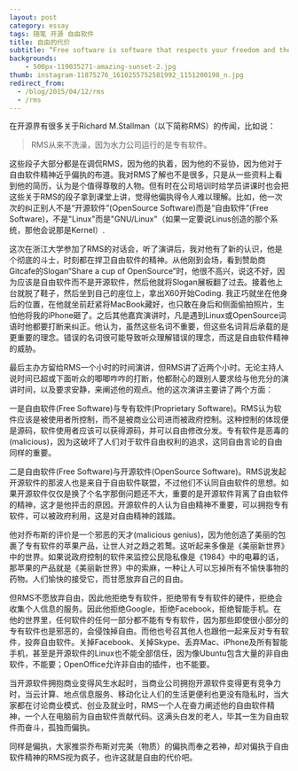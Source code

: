 ```yaml
---
layout: post
category: essay
tags: 随笔 开源 自由软件
title: 自由的代价
subtitle: “Free software is software that respects your freedom and the social solidarity of your community. So it's free as in freedom.” —— RMS
backgrounds:
    - 500px-119035271-amazing-sunset-2.jpg
thumb: instagram-11875276_1610255752581992_1151200198_n.jpg
redirect_from:
  - /blog/2015/04/12/rms
  - /rms
---
```


在开源界有很多关于Richard M.Stallman（以下简称RMS）的传闻，比如说：

> RMS从来不洗澡，因为水力公司运行的是专有软件。

这些段子大部分都是在调侃RMS，因为他的执着，因为他的不妥协，因为他对于自由软件精神近乎偏执的布道。我对RMS了解也不是很多，只是从一些资料上看到他的简历，认为是个值得尊敬的人物。但有时在公司培训时给学员讲课时也会把这些关于RMS的段子拿到课堂上讲，觉得他偏执得令人难以理解。比如，他一次次的纠正别人不是“开源软件”(OpenSource Software)而是“自由软件”(Free Software)，不是"Linux"而是"GNU/Linux"（如果一定要说Linus创造的那个系统，那他会说那是Kernel）.

这次在浙江大学参加了RMS的对话会，听了演讲后，我对他有了新的认识，他是个彻底的斗士，时刻都在捍卫自由软件的精神。从他刚到会场，看到赞助商Gitcafe的Slogan“Share a cup of OpenSource”时，他很不高兴，说这不好，因为应该是自由软件而不是开源软件，然后他就将Slogan展板翻了过去。接着他上台就脱了鞋子，然后坐到自己的座位上，拿出X60开始Coding. 我正巧就坐在他身后的位置，在他就坐前赶紧将MacBook藏好，也只敢在身后和侧面偷拍照片，生怕他将我的iPhone砸了。之后其他嘉宾演讲时，凡是遇到Linux或OpenSource词语时他都要打断来纠正。他认为，虽然这些名词不重要，但这些名词背后承载的是更重要的理念。错误的名词很可能导致听众理解错误的理念，而这是自由软件精神的威胁。

最后主办方留给RMS一个小时的时间演讲，但RMS讲了近两个小时。无论主持人说时间已超或下面听众的唧唧咋咋的打断，他都耐心的跟别人要求给与他充分的演讲时间，以及要求安静，来阐述他的观点。他的这次演讲主要讲了两个方面：

一是自由软件(Free Software)与专有软件(Proprietary Software)。RMS认为软件应该是被使用者所控制，而不是被商业公司进而被政府控制。这种控制的体现便是源码，软件使用者应该可以获得源码，并可以自由修改分发。专有软件是恶毒的(malicious)，因为这破坏了人们对于软件自由权利的追求，这同自由言论的自由同样的重要。

二是自由软件(Free Software)与开源软件(OpenSource Software)。RMS说发起开源软件的那波人也是来自于自由软件联盟，不过他们不认同自由软件的思想。如果开源软件仅仅是换了个名字那倒问题还不大，重要的是开源软件背离了自由软件的精神，这才是他抨击的原因。开源软件的人认为自由精神不重要，可以拥抱专有软件，可以被政府利用，这是对自由精神的践踏。

他对乔布斯的评价是一个邪恶的天才(malicious genius)，因为他创造了美丽的包裹了专有软件的苹果产品，让世人对之趋之若鹜。这听起来多像是《美丽新世界》中的世界。如果说政府控制的软件来监控公民隐私像是《1984》中的电幕的话，那苹果的产品就是《美丽新世界》中的索麻，一种让人可以忘掉所有不愉快事物的药物。人们愉快的接受它，而甘愿放弃自己的自由。

但RMS不愿放弃自由，因此他拒绝专有软件，拒绝带有专有软件的硬件，拒绝会收集个人信息的服务。因此他拒绝Google，拒绝Facebook，拒绝智能手机。在他的世界里，任何软件的任何一部分都不能有专有软件，因为那些即使很小部分的专有软件也是邪恶的，会侵蚀掉自由。而他也号召其他人也跟他一起来反对专有软件，投奔自由软件。关掉Facebook、关掉Skype、丢弃Mac、iPhone及所有智能手机，甚至是开源软件的Linux也不能全部信任，因为像Ubuntu包含大量的非自由软件，不能要；OpenOffice允许非自由的插件，也不能要。

当开源软件拥抱商业变得风生水起时，当商业公司拥抱开源软件变得更有竞争力时，当云计算、地点信息服务、移动化让人们的生活更便利也更没有隐私时，当大家都在讨论商业模式、创业及就业时，RMS一个人在奋力阐述他的自由软件精神，一个人在电脑前为自由软件贡献代码。这满头白发的老人，毕其一生为自由软件而奋斗，孤独而偏执。

同样是偏执，大家推崇乔布斯对完美（物质）的偏执而奉之若神，却对偏执于自由软件精神的RMS视为疯子，也许这就是自由的代价吧。

